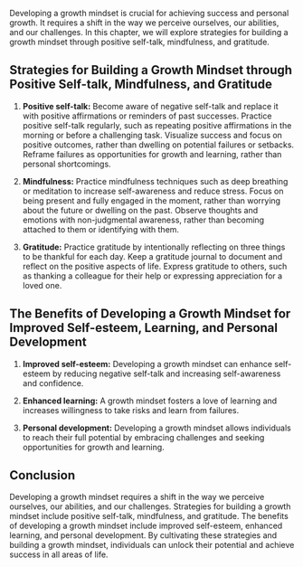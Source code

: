 
Developing a growth mindset is crucial for achieving success and personal growth. It requires a shift in the way we perceive ourselves, our abilities, and our challenges. In this chapter, we will explore strategies for building a growth mindset through positive self-talk, mindfulness, and gratitude.

Strategies for Building a Growth Mindset through Positive Self-talk, Mindfulness, and Gratitude
-----------------------------------------------------------------------------------------------

1. **Positive self-talk:** Become aware of negative self-talk and replace it with positive affirmations or reminders of past successes. Practice positive self-talk regularly, such as repeating positive affirmations in the morning or before a challenging task. Visualize success and focus on positive outcomes, rather than dwelling on potential failures or setbacks. Reframe failures as opportunities for growth and learning, rather than personal shortcomings.

2. **Mindfulness:** Practice mindfulness techniques such as deep breathing or meditation to increase self-awareness and reduce stress. Focus on being present and fully engaged in the moment, rather than worrying about the future or dwelling on the past. Observe thoughts and emotions with non-judgmental awareness, rather than becoming attached to them or identifying with them.

3. **Gratitude:** Practice gratitude by intentionally reflecting on three things to be thankful for each day. Keep a gratitude journal to document and reflect on the positive aspects of life. Express gratitude to others, such as thanking a colleague for their help or expressing appreciation for a loved one.

The Benefits of Developing a Growth Mindset for Improved Self-esteem, Learning, and Personal Development
--------------------------------------------------------------------------------------------------------

1. **Improved self-esteem:** Developing a growth mindset can enhance self-esteem by reducing negative self-talk and increasing self-awareness and confidence.

2. **Enhanced learning:** A growth mindset fosters a love of learning and increases willingness to take risks and learn from failures.

3. **Personal development:** Developing a growth mindset allows individuals to reach their full potential by embracing challenges and seeking opportunities for growth and learning.

Conclusion
----------

Developing a growth mindset requires a shift in the way we perceive ourselves, our abilities, and our challenges. Strategies for building a growth mindset include positive self-talk, mindfulness, and gratitude. The benefits of developing a growth mindset include improved self-esteem, enhanced learning, and personal development. By cultivating these strategies and building a growth mindset, individuals can unlock their potential and achieve success in all areas of life.
